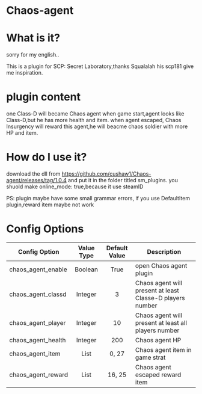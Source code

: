 # Chaos-agent
# What is it?
sorry for my english..

This is a plugin for SCP: Secret Laboratory,thanks Squalalah his scp181 give me inspiration.
# plugin content
one Class-D will became Chaos agent when game start,agent looks like Class-D,but he has more health and item.
when agent escaped, Chaos Insurgency will reward this agent,he will beacme chaos soldier with more HP and item.
# How do I use it?
download the dll from https://github.com/cushaw1/Chaos-agent/releases/tag/1.0.4 and put it in the folder titled sm_plugins.
you shuold make online_mode: true,because it use steamID

PS: plugin maybe have some small grammar errors,
if you use DefaultItem plugin,reward item maybe not work
# Config Options
Config Option | Value Type | Default Value | Description
--- | :---: | :---: | ---
chaos_agent_enable | Boolean | True | open Chaos agent plugin
chaos_agent_classd | Integer | 3 | Chaos agent will present at least Classe-D players number
chaos_agent_player | Integer | 10 | Chaos agent will present at least all players number
chaos_agent_health | Integer | 200 | Chaos agent HP
chaos_agent_item   | List | 0, 27 | Chaos agent item in game strat
chaos_agent_reward | List | 16, 25 | Chaos agent escaped reward item
